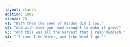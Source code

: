 ```yaml
---
layout: stanza
edition: 1889
stanza: 28
v1: "With them the seed of Wisdom did I sow,"
v2: "And with mine own hand wrought to make it grow;"
v3: "And this was all the Harvest that I reap'd&mdash;"
v4: "'I came like Water, and like Wind I go.'"
---
```

